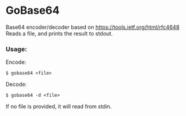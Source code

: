 # GoBase64

Base64 encoder/decoder based on https://tools.ietf.org/html/rfc4648
Reads a file, and prints the result to stdout.


### Usage:
Encode:
```
$ gobase64 <file>
```
Decode:
```
$ gobase64 -d <file>
```

If no file is provided, it will read from stdin.